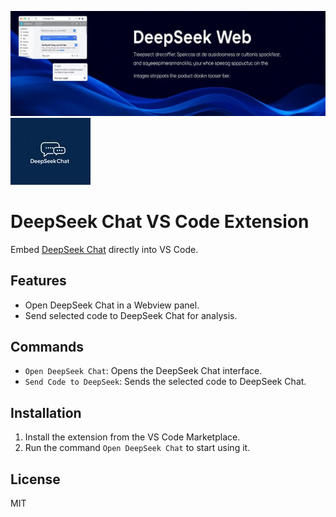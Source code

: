 
![Banner](images/banner.jpg)
![Icon](images/icon.jpg)

# DeepSeek Chat VS Code Extension

Embed [DeepSeek Chat](https://chat.deepseek.com/) directly into VS Code.

## Features

- Open DeepSeek Chat in a Webview panel.
- Send selected code to DeepSeek Chat for analysis.


## Commands

- `Open DeepSeek Chat`: Opens the DeepSeek Chat interface.
- `Send Code to DeepSeek`: Sends the selected code to DeepSeek Chat.

## Installation

1. Install the extension from the VS Code Marketplace.
2. Run the command `Open DeepSeek Chat` to start using it.

## License

MIT
